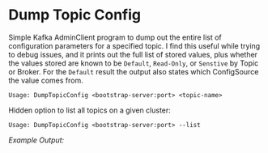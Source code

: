 # Dump Topic Config

Simple Kafka AdminClient program to dump out the entire list of configuration parameters for a specified topic.  I find this useful while trying to debug issues, and it prints out the full list of stored values, plus whether the values stored are known to be `Default`, `Read-Only`, or `Senstive` by Topic or Broker.  For the `Default` result the output also states which ConfigSource the value comes from.

`Usage: DumpTopicConfig <bootstrap-server:port> <topic-name>`

Hidden option to list all topics on a given cluster:

`Usage: DumpTopicConfig <bootstrap-server:port> --list`


*Example Output:*

